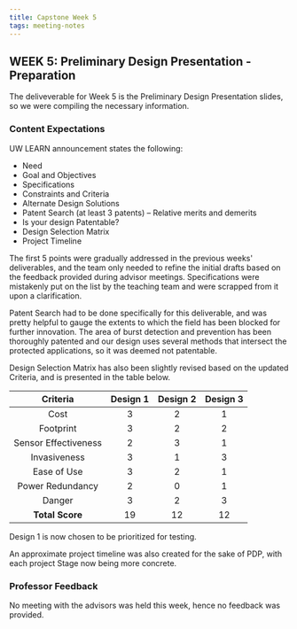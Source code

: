 ```yaml
---
title: Capstone Week 5
tags: meeting-notes
---
```

## WEEK 5: Preliminary Design Presentation - Preparation
<!--summary statement-->
The deliveverable for Week 5 is the Preliminary Design Presentation slides, so we were compiling the necessary information.

### Content Expectations

UW LEARN announcement states the following:

- Need
- Goal and Objectives
- Specifications
- Constraints and Criteria
- Alternate Design Solutions
- Patent Search (at least 3 patents) – Relative merits and demerits
- Is your design Patentable?
- Design Selection Matrix
- Project Timeline

The first 5 points were gradually addressed in the previous weeks' deliverables, and the team only needed to refine the initial drafts based on the feedback provided during advisor meetings.
Specifications were mistakenly put on the list by the teaching team and were scrapped from it upon a clarification.

Patent Search had to be done specifically for this deliverable, and was pretty helpful to gauge the extents to which the field has been blocked for further innovation.
The area of burst detection and prevention has been thoroughly patented and our design uses several methods that intersect the protected applications, so it was deemed not patentable.

Design Selection Matrix has also been slightly revised based on the updated Criteria, and is presented in the table below.

| Criteria             | Design 1  | Design 2   |Design 3    |
| :----:               |  :----:   |   :----:   | :----:     |
|    Cost              |     3     |      2     |      1     |
|  Footprint           |     3     |      2     |      2     |
| Sensor Effectiveness |     2     |      3     |      1     |
|  Invasiveness        |     3     |      1     |      3     |
|   Ease of Use        |     3     |      2     |      1     |
|  Power Redundancy    |     2     |      0     |      1     |
|  Danger              |     3     |      2     |      3     |
|  **Total Score**     |     19    |      12    |      12    |

Design 1 is now chosen to be prioritized for testing.

An approximate project timeline was also created for the sake of PDP, with each project Stage now being more concrete.

### Professor Feedback

No meeting with the advisors was held this week, hence no feedback was provided.
